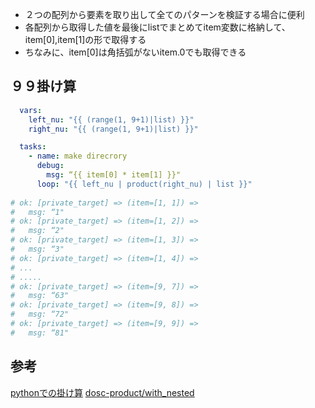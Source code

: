 - ２つの配列から要素を取り出して全てのパターンを検証する場合に便利
- 各配列から取得した値を最後にlistでまとめてitem変数に格納して、item[0],item[1]の形で取得する
- ちなみに、item[0]は角括弧がないitem.0でも取得できる

## ９９掛け算
```yml
  vars:
    left_nu: "{{ (range(1, 9+1)|list) }}"
    right_nu: "{{ (range(1, 9+1)|list) }}"

  tasks:
    - name: make direcrory
      debug:
        msg: “{{ item[0] * item[1] }}"
      loop: "{{ left_nu | product(right_nu) | list }}"
      
# ok: [private_target] => (item=[1, 1]) => 
#   msg: “1"
# ok: [private_target] => (item=[1, 2]) => 
#   msg: “2"
# ok: [private_target] => (item=[1, 3]) => 
#   msg: “3"
# ok: [private_target] => (item=[1, 4]) => 
# ...
# .....
# ok: [private_target] => (item=[9, 7]) => 
#   msg: “63"
# ok: [private_target] => (item=[9, 8]) => 
#   msg: “72"
# ok: [private_target] => (item=[9, 9]) => 
#   msg: “81"
```

## 参考
[pythonでの掛け算](https://www3.cuc.ac.jp/~nagaoka/2017/prg1aki/04/99/index.html)
[dosc-product/with_nested](https://docs.ansible.com/ansible/latest/porting_guides/porting_guide_2.5.html#with-nested-with-cartesian)
